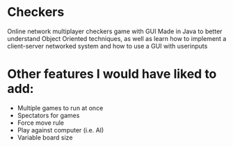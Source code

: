 # Checkers
 Online network multiplayer checkers game with GUI
 Made in Java to better understand Object Oriented techniques, as well as learn how to 
 implement a client-server networked system and how to use a GUI with userinputs

# Other features I would have liked to add:
 - Multiple games to run at once
 - Spectators for games
 - Force move rule
 - Play against computer (i.e. AI)
 - Variable board size
